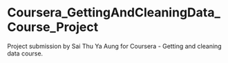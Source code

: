 # Coursera_GettingAndCleaningData_Course_Project
Project submission by Sai Thu Ya Aung for Coursera - Getting and cleaning data course.
